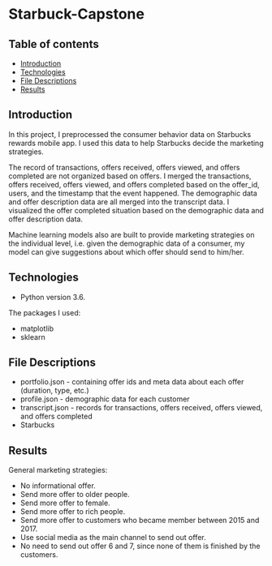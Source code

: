 # Starbuck-Capstone


## Table of contents
* [Introduction](#Introduction)
* [Technologies](#Technologies)
* [File Descriptions](#FileDescriptions)
* [Results](#Results)

## Introduction

In this project, I preprocessed the consumer behavior data on Starbucks rewards mobile app. I used this data to help Starbucks decide the marketing strategies. 

The record of transactions, offers received, offers viewed, and offers completed are not organized based on offers. I merged the transactions, offers received, offers viewed, and offers completed based on the offer_id, users, and the timestamp that the event happened. The demographic data and offer description data are all merged into the transcript data.
I visualized the offer completed situation based on the demographic data and offer description data.

Machine learning models also are built to provide marketing strategies on the individual level, i.e. given the demographic data of a consumer, my model can give suggestions about which offer should send to him/her.



## Technologies
* Python version 3.6.

The packages I used:
* matplotlib
* sklearn
	
## File Descriptions

* portfolio.json - containing offer ids and meta data about each offer (duration, type, etc.)
* profile.json - demographic data for each customer
* transcript.json - records for transactions, offers received, offers viewed, and offers completed
* Starbucks 
 
## Results
 
General marketing strategies:
* No informational offer.
* Send more offer to older people.
* Send more offer to female.
* Send more offer to rich people.
* Send more offer to customers who became member between 2015 and 2017.
* Use social media as the main channel to send out offer. 
* No need to send out offer 6 and 7, since none of them is finished by the customers.
